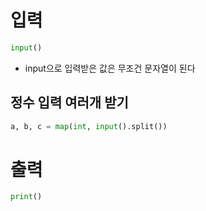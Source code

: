 # 입력

```python
input()
```
* input으로 입력받은 값은 무조건 문자열이 된다
## 정수 입력 여러개 받기

```python
a, b, c = map(int, input().split())
```
# 출력

```python
print()
```